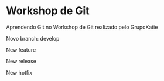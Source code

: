 # Workshop de Git
Aprendendo Git no Workshop de Git realizado pelo GrupoKatie

Novo branch: develop

New feature

New release

New hotfix